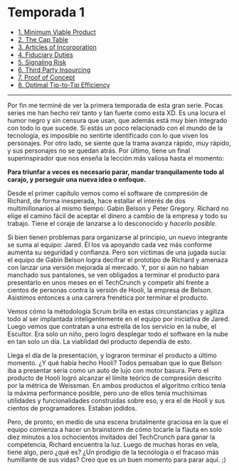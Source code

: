 # Temporada 1

- [1. Minimum Viable Product](/Silicon-Valley/Season-1/ep-1)
- [2. The Cap Table](/Silicon-Valley/Season-1/ep-2)
- [3. Articles of Incorporation](/Silicon-Valley/Season-1/ep-3)
- [4. Fiduciary Duties](/Silicon-Valley/Season-1/ep-4)
- [5. Signaling Risk](/Silicon-Valley/Season-1/ep-5)
- [6. Third Party Insourcing](/Silicon-Valley/Season-1/ep-6)
- [7. Proof of Concept](/Silicon-Valley/Season-1/ep-7)
- [8. Optimal Tip-to-Tip Efficiency](/Silicon-Valley/Season-1/ep-8)

---

Por fin me terminé de ver la primera temporada de esta gran serie. Pocas series me han hecho reír tanto y tan fuerte como esta XD. Es una locura el humor negro y sin censura que usan, que además está muy bien integrado con todo lo que sucede. Si estás un poco relacionado con el mundo de la tecnología, es imposible no sentirte identificado con lo que viven los personajes. Por otro lado, se siente que la trama avanza rápido, muy rápido, y sus personajes no se quedan atrás. Por último, tiene un final superinspirador que nos enseña la lección más valiosa hasta el momento: 

**Para triunfar a veces es necesario parar, mandar tranquilamente todo al carajo, y perseguir una nueva idea o enfoque.**

Desde el primer capítulo vemos como el software de compresión de Richard, de forma inesperada, hace estallar el interés de dos multimillonarios al mismo tiempo: Gabin Belson y Peter Gregory. Richard no elige el camino fácil de aceptar el dinero a cambio de la empresa y todo su trabajo. Tiene el coraje de lanzarse a lo desconocido y _hacerlo posible_.

Si bien tienen problemas para organizarse al principio, un nuevo integrante se suma al equipo: Jared. Él los va apoyando cada vez más conforme aumenta su seguridad y confianza. Pero son víctimas de una jugada sucia: el equipo de Gabin Belson logra decifrar el prototipo de Richard y amenaza con lanzar una versión mejorada al mercado. Y, por si aún no habían manchado sus pantalones, se ven obligados a terminar el producto para presentarlo en unos meses en el TechCrunch y competir ahí frente a cientos de personas contra la versión de Hooli, la empresa de Belson. Asistimos entonces a una carrera frenética por terminar el producto. 

Vemos cómo la métodología Scrum brilla en estas circunstancias y agiliza todo al ser implantada inteligentemente en el equipo por iniciativa de Jared. Luego vemos que contratan a una estrella de los servicio en la nube, el Escultor. Era solo un niño, pero logró desplegar todo el software en la nube en tan solo un día. La viablidad del producto dependía de esto.

Llega el día de la presentación, y lograron terminar el producto a último momento. ¿Y qué había hecho Hooli? Todos pensaban que lo que Belson iba a presentar sería como un auto de lujo con motor basura. Pero el producto de Hooli logró alcanzar el límite teórico de compresión descrito por la métrica de Weissman. En ambos productos el algoritmo crítico tenía la máxima performance posible, pero uno de ellos tenía muchísimas utilidades y funcionalidades construidas sobre eso, y era el de Hooli y sus cientos de programadores. Estaban jodidos.

Pero, de pronto, en medio de una escena brutalmente graciosa en la que el equipo comienza a hacer un brainstorm de cómo tocarle la flauta en solo diez minutos a los ochocientos invitados del TechCrunch para ganar la competencia, Richard encuentra la luz. Luego de muchas horas en vela, tiene algo, pero ¿qué es? ¿Un prodigio de la tecnología o el fracaso más humillante de sus vidas? Creo que es un buen momento para parar aquí. ;)